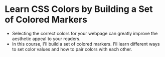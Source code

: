 # Learn CSS Colors by Building a Set of Colored Markers

- Selecting the correct colors for your webpage can greatly improve the aesthetic appeal to your readers.
- In this course, I'll build a set of colored markers. I'll learn different ways to set color values and how to pair colors with each other.
